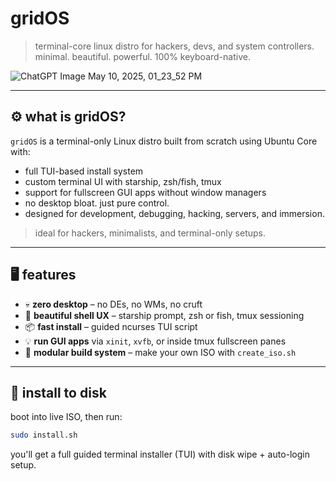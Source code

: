 # gridOS

> terminal-core linux distro for hackers, devs, and system controllers.  
> minimal. beautiful. powerful. 100% keyboard-native.

![ChatGPT Image May 10, 2025, 01_23_52 PM](https://github.com/user-attachments/assets/98eb3d05-1d9a-4534-89bf-c60a2b1e8c66)

---

## ⚙️ what is gridOS?

`gridOS` is a terminal-only Linux distro built from scratch using Ubuntu Core with:

- full TUI-based install system
- custom terminal UI with starship, zsh/fish, tmux
- support for fullscreen GUI apps without window managers
- no desktop bloat. just pure control.
- designed for development, debugging, hacking, servers, and immersion.

> ideal for hackers, minimalists, and terminal-only setups.

---

## 🖥️ features

- 💀 **zero desktop** – no DEs, no WMs, no cruft
- 🌌 **beautiful shell UX** – starship prompt, zsh or fish, tmux sessioning
- 📦 **fast install** – guided ncurses TUI script
- 💡 **run GUI apps** via `xinit`, `xvfb`, or inside tmux fullscreen panes
- 🧱 **modular build system** – make your own ISO with `create_iso.sh`

---

## 🚀 install to disk

boot into live ISO, then run:

```bash
sudo install.sh
```

you'll get a full guided terminal installer (TUI) with disk wipe + auto-login setup.
